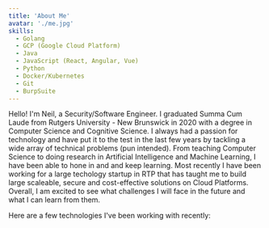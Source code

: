```yaml
---
title: 'About Me'
avatar: './me.jpg'
skills:
  - Golang
  - GCP (Google Cloud Platform)
  - Java
  - JavaScript (React, Angular, Vue)
  - Python
  - Docker/Kubernetes
  - Git
  - BurpSuite
---
```


Hello! I'm Neil, a Security/Software Engineer. I graduated Summa Cum Laude from Rutgers University - New Brunswick in 2020 with a degree in Computer Science and Cognitive Science. I always had a passion for technology and have put it to the test in the last few years by tackling a wide array of technical problems (pun intended). From teaching Computer Science to doing research in Artificial Intelligence and Machine Learning, I have been able to hone in and and keep learning. Most recently I have been working for a large techology startup in RTP that has taught me to build large scaleable, secure and cost-effective solutions on Cloud Platforms. Overall, I am excited to see what challenges I will face in the future and what I can learn from them.

Here are a few technologies I've been working with recently:
